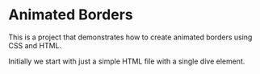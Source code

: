 # Animated Borders
This is a project that demonstrates how to create animated borders using CSS and HTML.

Initially we start with just a simple HTML file with a single dive element.

